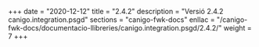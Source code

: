 +++
date        = "2020-12-12"
title       = "2.4.2"
description = "Versió 2.4.2 canigo.integration.psgd"
sections    = "canigo-fwk-docs"
enllac		= "/canigo-fwk-docs/documentacio-llibreries/canigo.integration.psgd/2.4.2/"
weight		= 7
+++
